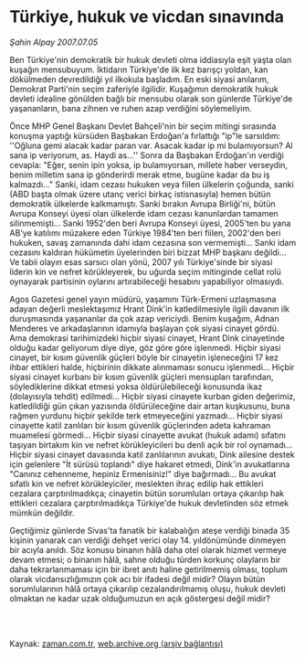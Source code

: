 # Türkiye, hukuk ve vicdan sınavında

*Şahin Alpay 2007.07.05*

<td class="columnist-detail">
<p>Ben Türkiye'nin demokratik bir hukuk devleti olma iddiasıyla eşit yaşta olan kuşağın mensubuyum. İktidarın Türkiye'de ilk kez  barışçı yoldan, kan dökülmeden devredildiği yıl ilkokula başladım. En eski siyasi anılarım, Demokrat Parti'nin seçim zaferiyle ilgilidir. Kuşağımın demokratik hukuk devleti idealine gönülden bağlı bir mensubu olarak son günlerde Türkiye'de yaşananların, bana zihnen ve ruhen azap verdiğini söylemeliyim.</p>
<p>
<div id="haberMetinDiv">
<p> Önce MHP Genel Başkanı Devlet Bahçeli'nin bir seçim mitingi sırasında konuşma yaptığı kürsüden Başbakan Erdoğan'a fırlattığı "ip"le sarsıldım: ''Oğluna gemi alacak kadar paran var. Asacak kadar ip mi bulamıyorsun? Al sana ip veriyorum, as. Haydi as...'' Sonra da Başbakan Erdoğan'ın verdiği cevapla: "Eğer, senin ipin yoksa, ip bulamıyorsan, millete haber verseydin, benim milletim sana ip gönderirdi merak etme, bugüne kadar da bu iş kalmazdı..." Sanki, idam cezası hukuken veya fiilen ülkelerin çoğunda, sanki (ABD başta olmak üzere utanç verici birkaç istisnasıyla) hemen bütün demokratik ülkelerde kalkmamıştı. Sanki bırakın Avrupa Birliği'ni, bütün Avrupa Konseyi üyesi olan ülkelerde idam cezası kanunlardan tamamen silinmemişti... Sanki 1952'den beri Avrupa Konseyi üyesi, 2005'ten bu yana AB'ye katılımı müzakere eden Türkiye 1984'ten beri fiilen, 2002'den beri hukuken, savaş zamanında dahi idam cezasına son vermemişti... Sanki idam cezasını kaldıran hükümetin üyelerinden biri bizzat MHP başkanı değildi... Ve tabii olayın esas sarsıcı olan yönü, 2007 yılı Türkiye'sinde bir siyasi liderin kin ve nefret körükleyerek, bu uğurda seçim mitinginde cellat rolü oynayarak partisinin oylarını artırabileceği hesabını yapabiliyor olmasıydı.
<p> Agos Gazetesi genel yayın müdürü, yaşamını Türk-Ermeni uzlaşmasına adayan değerli meslektaşımız Hrant Dink'in katledilmesiyle ilgili davanın ilk duruşmasında yaşananlar da çok azap vericiydi. Benim kuşağım, Adnan Menderes ve arkadaşlarının idamıyla başlayan çok siyasi cinayet gördü. Ama demokrasi tarihimizdeki hiçbir siyasi cinayet, Hrant Dink cinayetinde olduğu kadar geliyorum diye diye, göz göre göre işlenmedi. Hiçbir siyasi cinayet, bir kısım güvenlik güçleri böyle bir cinayetin işleneceğini 17 kez ihbar ettikleri halde, hiçbirinin dikkate alınmaması sonucu işlenmedi... Hiçbir siyasi cinayet kurbanı bir kısım güvenlik güçleri mensupları tarafından, söylediklerine dikkat etmesi yoksa öldürülebileceği konusunda ikaz (dolayısıyla tehdit) edilmedi... Hiçbir siyasi cinayete kurban giden değerimiz, katledildiği gün çıkan yazısında öldürüleceğine dair artan kuşkusunu, buna rağmen yurdunu hiçbir şekilde terk etmeyeceğini yazmadı... Hiçbir siyasi cinayette katil zanlıları bir kısım güvenlik güçlerinden adeta kahraman muamelesi görmedi... Hiçbir siyasi cinayette avukat (hukuk adamı) sıfatını taşıyan birtakım kin ve nefret körükleyicileri bu denli açık bir rol oynamadı... Hiçbir siyasi cinayet davasında katil zanlılarının avukatı, Dink ailesine destek için gelenlere "İt sürüsü toplandı" diye hakaret etmedi, Dink'in avukatlarına "Canınız cehenneme, hepiniz Ermenisiniz!" diye bağırmadı... Bu avukat sıfatlı kin ve nefret körükleyiciler, meslekten ihraç edilip hak ettikleri cezalara çarptırılmadıkça; cinayetin bütün sorumluları ortaya çıkarılıp hak ettikleri cezalara çarptırılmadıkça Türkiye'de hukuk devletinden söz etmek mümkün değildir. 
<p> Geçtiğimiz günlerde Sivas'ta fanatik bir kalabalığın ateşe verdiği binada 35 kişinin yanarak can verdiği dehşet verici olay 14. yıldönümünde dinmeyen bir acıyla anıldı. Söz konusu binanın hâlâ daha otel olarak hizmet vermeye devam etmesi; o binanın hâlâ, sahne olduğu türden korkunç olayların bir daha tekrarlanmaması için bir ibret anıtı haline getirilmemiş olması, toplum olarak vicdansızlığımızın çok acı bir ifadesi değil midir? Olayın bütün sorumlularının hâlâ ortaya çıkarılıp cezalandırılmamış oluşu, hukuk devleti olmaktan ne kadar uzak olduğumuzun en açık göstergesi değil midir?</p></p></p></div>
</p>


<p><br>
		 </br></p></td>

Kaynak: [zaman.com.tr](http://zaman.com.tr/yazar.do?yazino=559985), [web.archive.org (arşiv bağlantısı)](http://web.archive.org/web/20120315023007/http://www.zaman.com.tr/yazar.do?yazino=559985)
